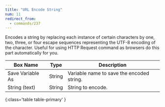 ```yaml
---
title: "URL Encode String"
num: 11
redirect_from:
  - commands/237
---
```


Encodes a string by replacing each instance of certain characters by one, two, three, or four escape sequences representing the UTF-8 encoding of the character. Useful for using HTTP Request command as browsers do this part automatically for you. 


| Box Name | Type | Description | 
|-------|--------|--------|
|Save Variable As|	String |Variable name to save the encoded string.
|String (text)| String | String to encode.
{:class='table table-primary' }








